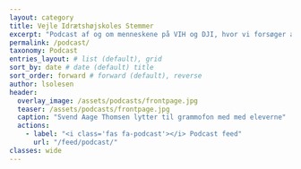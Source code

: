```yaml
---
layout: category
title: Vejle Idrætshøjskoles Stemmer
excerpt: "Podcast af og om menneskene på VIH og DJI, hvor vi forsøger at gøre os klogere på højskolen."
permalink: /podcast/
taxonomy: Podcast
entries_layout: # list (default), grid
sort_by: date # date (default) title
sort_order: forward # forward (default), reverse
author: lsolesen
header:
  overlay_image: /assets/podcasts/frontpage.jpg
  teaser: /assets/podcasts/frontpage.jpg
  caption: "Svend Aage Thomsen lytter til grammofon med med eleverne"
  actions:
    - label: "<i class='fas fa-podcast'></i> Podcast feed"
      url: "/feed/podcast/" 
classes: wide
---
```

